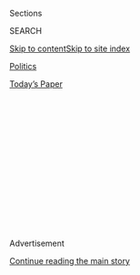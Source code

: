 <div id="app">

<div>

<div>

<div>

<div class="NYTAppHideMasthead css-1q2w90k e1suatyy0">

<div class="section css-ui9rw0 e1suatyy2">

<div class="css-eph4ug er09x8g0">

<div class="css-6n7j50">

</div>

<span class="css-1dv1kvn">Sections</span>

<div class="css-10488qs">

<span class="css-1dv1kvn">SEARCH</span>

</div>

[Skip to content](#site-content)[Skip to site
index](#site-index)

</div>

<div id="masthead-section-label" class="css-1wr3we4 eaxe0e00">

[Politics](https://www.nytimes.com/section/politics)

</div>

<div class="css-10698na e1huz5gh0">

</div>

</div>

<div id="masthead-bar-one" class="section hasLinks css-15hmgas e1csuq9d3">

<div class="css-uqyvli e1csuq9d0">

</div>

<div class="css-1uqjmks e1csuq9d1">

</div>

<div class="css-9e9ivx">

[](https://myaccount.nytimes.com/auth/login?response_type=cookie&client_id=vi)

</div>

<div class="css-1bvtpon e1csuq9d2">

[Today’s
Paper](https://www.nytimes.com/section/todayspaper)

</div>

</div>

</div>

</div>

<div data-aria-hidden="false">

<div id="site-content" data-role="main">

<div>

<div class="css-1aor85t" style="opacity:0.000000001;z-index:-1;visibility:hidden">

<div class="css-1hqnpie">

<div class="css-epjblv">

<span class="css-17xtcya">[Politics](/section/politics)</span><span class="css-x15j1o">|</span><span class="css-fwqvlz">Tammy
Duckworth Becomes First U.S. Senator to Give Birth While in
Office</span>

</div>

<div class="css-k008qs">

<div class="css-1iwv8en">

<span class="css-18z7m18"></span>

<div>

</div>

</div>

<span class="css-1n6z4y">https://nyti.ms/2v0sS3N</span>

<div class="css-1705lsu">

<div class="css-4xjgmj">

<div class="css-4skfbu" data-role="toolbar" data-aria-label="Social Media Share buttons, Save button, and Comments Panel with current comment count" data-testid="share-tools">

  - 
  - 
  - 
  - 
    
    <div class="css-6n7j50">
    
    </div>

  - 

</div>

</div>

</div>

</div>

</div>

</div>

<div id="NYT_TOP_BANNER_REGION" class="css-13pd83m">

</div>

<div id="top-wrapper" class="css-1sy8kpn">

<div id="top-slug" class="css-l9onyx">

Advertisement

</div>

[Continue reading the main
story](#after-top)

<div class="ad top-wrapper" style="text-align:center;height:100%;display:block;min-height:250px">

<div id="top" class="place-ad" data-position="top" data-size-key="top">

</div>

</div>

<div id="after-top">

</div>

</div>

<div id="sponsor-wrapper" class="css-1hyfx7x">

<div id="sponsor-slug" class="css-19vbshk">

Supported by

</div>

[Continue reading the main
story](#after-sponsor)

<div id="sponsor" class="ad sponsor-wrapper" style="text-align:center;height:100%;display:block">

</div>

<div id="after-sponsor">

</div>

</div>

<div class="css-1vkm6nb ehdk2mb0">

# Tammy Duckworth Becomes First U.S. Senator to Give Birth While in Office

</div>

<div class="css-79elbk" data-testid="photoviewer-wrapper">

<div class="css-z3e15g" data-testid="photoviewer-wrapper-hidden">

</div>

<div class="css-1a48zt4 ehw59r15" data-testid="photoviewer-children">

![<span class="css-16f3y1r e13ogyst0" data-aria-hidden="true">Senator
Tammy Duckworth on Capitol Hill in Washington last month. “Parenthood
isn’t just a women’s issue, it’s an economic issue and one that affects
all parents — men and women alike,” she
said.</span><span class="css-cnj6d5 e1z0qqy90" itemprop="copyrightHolder"><span class="css-1ly73wi e1tej78p0">Credit...</span><span><span>Erin
Schaff for The New York
Times</span></span></span>](https://static01.nyt.com/images/2018/04/10/autossell/10XP-DUCKWORTH/merlin_135769428_9649557a-0126-4562-8a7c-0151df7f1e7b-articleLarge.jpg?quality=75&auto=webp&disable=upscale)

</div>

</div>

<div class="css-xt80pu e12qa4dv0">

<div class="css-18e8msd">

<div class="css-vp77d3 epjyd6m0">

<div class="css-1baulvz">

By [<span class="css-1baulvz last-byline" itemprop="name">Liam
Stack</span>](https://www.nytimes.com/by/liam-stack)

</div>

</div>

  - April 9,
    2018

  - 
    
    <div class="css-4xjgmj">
    
    <div class="css-d8bdto" data-role="toolbar" data-aria-label="Social Media Share buttons, Save button, and Comments Panel with current comment count" data-testid="share-tools">
    
      - 
      - 
      - 
      - 
        
        <div class="css-6n7j50">
        
        </div>
    
      - 
    
    </div>
    
    </div>

</div>

</div>

<div class="section meteredContent css-1r7ky0e" name="articleBody" itemprop="articleBody">

<div class="css-1fanzo5 StoryBodyCompanionColumn">

<div class="css-53u6y8">

Senator [Tammy
Duckworth](https://www.nytimes.com/2020/07/08/us/politics/tucker-carlson-tammy-duckworth.html),
a Democrat of Illinois, gave birth to a daughter, Maile Pearl Bowlsbey,
on Monday, making her the first United States senator to give birth
while in office, she said in a statement.

Ms. Duckworth said she and her husband, Bryan Bowlsbey, and their other
daughter, Abigail, “couldn’t be happier to welcome little Maile Pearl as
the newest addition to our family.”

“We’re also so grateful for the love and support of our friends and
family, as well as our wonderful medical teams for everything they’ve
done to help us in our decades-long journey to complete our family,” she
said in a statement.  

She said former Senator Daniel K. Akaka, a Democrat from Hawaii, “was
able to bless her name for us” before [his death last
week](https://www.nytimes.com/2018/04/06/us/former-senator-daniel-akaka-dead.html).
“His help in naming both of our daughters means he will always be with
us,” she said.

</div>

</div>

<div class="css-1fanzo5 StoryBodyCompanionColumn">

<div class="css-53u6y8">

Maile is also named for Pearl Bowlsbey Johnson, who was Mr. Bowlsbey’s
great-aunt and an Army officer who served in World War II, Ms. Duckworth
said.

Ms. Duckworth, 50, was already one of 10 women who had given birth while
serving in Congress, having had Abigail in November 2014 as a member of
the House of Representatives. But Maile’s arrival made her the first
United States senator to give birth while in office.

“She’s going to be taking much of the next 12 weeks to spend time
bonding with her new daughter and spending time with her family,” said
Sean Savett, a spokesman. “But she will be available for close votes as
needed.”

Ms. Duckworth announced her pregnancy on social media in January and, in
[an
interview](https://chicago.suntimes.com/columnists/tammy-duckworth-pregnant-first-sitting-senator-give-birth/)
with The Chicago Sun-Times, described her struggle to become pregnant.
Both daughters were conceived through in vitro fertilization.

</div>

</div>

<div class="css-1fanzo5 StoryBodyCompanionColumn">

<div class="css-53u6y8">

“I’ve had multiple I.V.F. cycles and a miscarriage trying to conceive
again, so we’re very grateful,” she told The Sun-Times. Her most recent
miscarriage was during her 2016 Senate campaign, she said.

In the statement on Monday, the senator’s office said her experience as
a mother shaped her legislative goals and gave her “an important — and
underrepresented — perspective in the halls of Congress.”

Since the birth of Abigail, Ms. Duckworth has introduced several bills
aimed at making life easier for new parents, but none have been voted
into law.

“Parenthood isn’t just a women’s issue, it’s an economic issue and one
that affects all parents — men and women alike,” Ms. Duckworth said in
her statement announcing Maile’s birth. “As tough as juggling the
demands of motherhood and being a Senator can be, I’m hardly alone or
unique as a working parent, and my children only make me more committed
to doing my job and standing up for hardworking families everywhere.”

</div>

</div>

</div>

<div>

</div>

<div>

</div>

<div>

</div>

<div>

<div id="bottom-wrapper" class="css-1ede5it">

<div id="bottom-slug" class="css-l9onyx">

Advertisement

</div>

[Continue reading the main
story](#after-bottom)

<div id="bottom" class="ad bottom-wrapper" style="text-align:center;height:100%;display:block;min-height:90px">

</div>

<div id="after-bottom">

</div>

</div>

</div>

</div>

</div>

## Site Index

<div>

</div>

## Site Information Navigation

  - [© <span>2020</span> <span>The New York Times
    Company</span>](https://help.nytimes.com/hc/en-us/articles/115014792127-Copyright-notice)

<!-- end list -->

  - [NYTCo](https://www.nytco.com/)
  - [Contact
    Us](https://help.nytimes.com/hc/en-us/articles/115015385887-Contact-Us)
  - [Work with us](https://www.nytco.com/careers/)
  - [Advertise](https://nytmediakit.com/)
  - [T Brand Studio](http://www.tbrandstudio.com/)
  - [Your Ad
    Choices](https://www.nytimes.com/privacy/cookie-policy#how-do-i-manage-trackers)
  - [Privacy](https://www.nytimes.com/privacy)
  - [Terms of
    Service](https://help.nytimes.com/hc/en-us/articles/115014893428-Terms-of-service)
  - [Terms of
    Sale](https://help.nytimes.com/hc/en-us/articles/115014893968-Terms-of-sale)
  - [Site
    Map](https://spiderbites.nytimes.com)
  - [Help](https://help.nytimes.com/hc/en-us)
  - [Subscriptions](https://www.nytimes.com/subscription?campaignId=37WXW)

</div>

</div>

</div>

</div>
